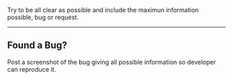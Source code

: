 Try to be all clear as possible and include the maximun information possible, bug or request.

***

Found a Bug?
---
Post a screenshot of the bug giving all possible information so developer can reproduce it.
